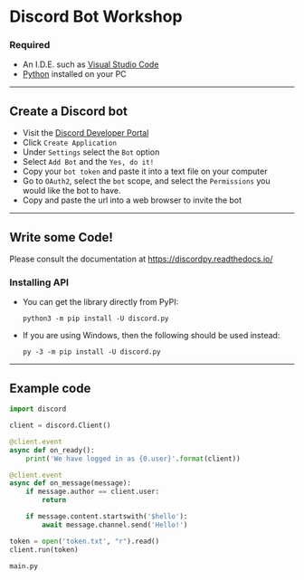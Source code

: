 # Discord Bot Workshop

### Required
- An I.D.E. such as [Visual Studio Code](https://code.visualstudio.com/)
- [Python](https://www.python.org/) installed on your PC
<hr>

## Create a Discord bot
- Visit the [Discord Developer Portal](https://discord.com/developers/)
- Click `Create Application`
- Under `Settings` select the `Bot` option
- Select `Add Bot` and the `Yes, do it!`
- Copy your `bot token` and paste it into a text file on your computer
- Go to `OAuth2`, select the `bot` scope, and select the `Permissions` you would like the bot to have. 
- Copy and paste the url into a web browser to invite the bot

<hr>

## Write some Code!
Please consult the documentation at https://discordpy.readthedocs.io/
### Installing API
- You can get the library directly from PyPI:
    ```
    python3 -m pip install -U discord.py
    ```
- If you are using Windows, then the following should be used instead:
    ```
    py -3 -m pip install -U discord.py
    ```
<hr>

## Example code 
```python
import discord

client = discord.Client()

@client.event
async def on_ready():
    print('We have logged in as {0.user}'.format(client))

@client.event
async def on_message(message):
    if message.author == client.user:
        return

    if message.content.startswith('$hello'):
        await message.channel.send('Hello!')

token = open('token.txt', "r").read()
client.run(token)
```
`main.py`